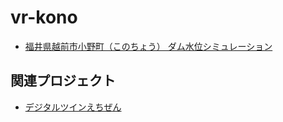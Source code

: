 # vr-kono
 
- [福井県越前市小野町（このちょう） ダム水位シミュレーション](https://code4fukui.github.io/vr-kono/)

## 関連プロジェクト

- [デジタルツインえちぜん](https://code4fukui.github.io/digitaltwin/)
